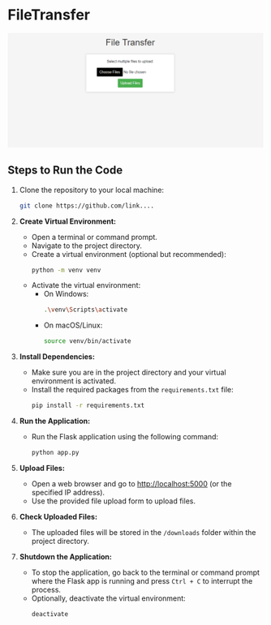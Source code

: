 # FileTransfer

![Alt Text](https://github.com/nachiketgalande1609/FileTransfer/blob/main/screenshots/app.png)

## Steps to Run the Code

1. Clone the repository to your local machine:
   ```bash
   git clone https://github.com/link....

2. **Create Virtual Environment:**
   - Open a terminal or command prompt.
   - Navigate to the project directory.
   - Create a virtual environment (optional but recommended):
     ```bash
     python -m venv venv
     ```
   - Activate the virtual environment:
     - On Windows:
       ```bash
       .\venv\Scripts\activate
       ```
     - On macOS/Linux:
       ```bash
       source venv/bin/activate
       ```

3. **Install Dependencies:**
   - Make sure you are in the project directory and your virtual environment is activated.
   - Install the required packages from the `requirements.txt` file:
     ```bash
     pip install -r requirements.txt
     ```

4. **Run the Application:**
   - Run the Flask application using the following command:
     ```bash
     python app.py
     ```

5. **Upload Files:**
   - Open a web browser and go to [http://localhost:5000](http://localhost:5000) (or the specified IP address).
   - Use the provided file upload form to upload files.

6. **Check Uploaded Files:**
   - The uploaded files will be stored in the `/downloads` folder within the project directory.

7. **Shutdown the Application:**
   - To stop the application, go back to the terminal or command prompt where the Flask app is running and press `Ctrl + C` to interrupt the process.
   - Optionally, deactivate the virtual environment:
     ```bash
     deactivate
     ```
